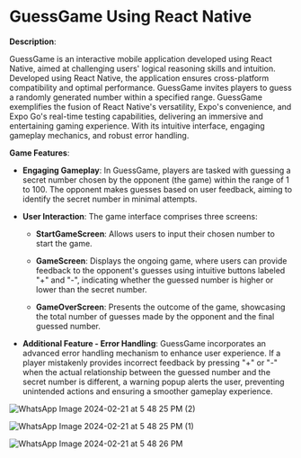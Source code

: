# GuessGame Using React Native
**Description**:

GuessGame is an interactive mobile application developed using React Native, aimed at challenging users' logical reasoning skills and intuition. Developed using React Native, the application ensures cross-platform compatibility and optimal performance. GuessGame invites players to guess a randomly generated number within a specified range. GuessGame exemplifies the fusion of React Native's versatility, Expo's convenience, and Expo Go's real-time testing capabilities, delivering an immersive and entertaining gaming experience. With its intuitive interface, engaging gameplay mechanics, and robust error handling.

**Game Features**:

- **Engaging Gameplay**: In GuessGame, players are tasked with guessing a secret number chosen by the opponent (the game) within the range of 1 to 100. The opponent makes guesses based on user feedback, aiming to identify the secret number in minimal attempts.

- **User Interaction**: The game interface comprises three screens:

  - **StartGameScreen**: Allows users to input their chosen number to start the game.
  
  - **GameScreen**: Displays the ongoing game, where users can provide feedback to the opponent's guesses using intuitive buttons labeled "+" and "-", indicating whether the guessed number is higher or lower than the secret number.
  
  - **GameOverScreen**: Presents the outcome of the game, showcasing the total number of guesses made by the opponent and the final guessed number.
  
- **Additional Feature - Error Handling**: GuessGame incorporates an advanced error handling mechanism to enhance user experience. If a player mistakenly provides incorrect feedback by pressing "+" or "-" when the actual relationship between the guessed number and the secret number is different, a warning popup alerts the user, preventing unintended actions and ensuring a smoother gameplay experience.





![WhatsApp Image 2024-02-21 at 5 48 25 PM (2)](https://github.com/shbl007/GuessGame/assets/98837574/fce7c6f2-2b07-4f84-afcb-c0e24217ca72)


![WhatsApp Image 2024-02-21 at 5 48 25 PM (1)](https://github.com/shbl007/GuessGame/assets/98837574/1b239d17-36f5-4e48-a8c6-ad4b0670c066)


![WhatsApp Image 2024-02-21 at 5 48 26 PM](https://github.com/shbl007/GuessGame/assets/98837574/8096709f-32e9-4ab4-a6f9-513cbbc631cb)







